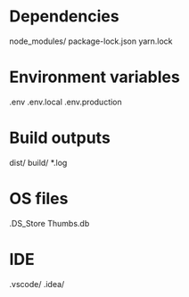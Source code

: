 # Dependencies
node_modules/
package-lock.json
yarn.lock

# Environment variables
.env
.env.local
.env.production

# Build outputs
dist/
build/
*.log

# OS files
.DS_Store
Thumbs.db

# IDE
.vscode/
.idea/